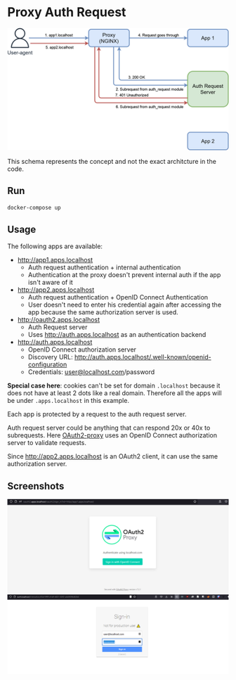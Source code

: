 # Proxy Auth Request

![](img/auth-request.png)

This schema represents the concept and not the exact architcture in the code.
## Run

```
docker-compose up
```

## Usage

The following apps are available:

* http://app1.apps.localhost
    * Auth request authentication + internal authentication
    * Authentication at the proxy doesn't prevent internal auth if the app isn't aware of it
* http://app2.apps.localhost
    * Auth request authentication + OpenID Connect Authentication
    * User doesn't need to enter his credential again after accessing the app because the same authorization server is used.
* http://oauth2.apps.localhost
    * Auth Request server
    * Uses http://auth.apps.localhost as an authentication backend
* http://auth.apps.localhost
    * OpenID Connect authorization server
    * Discovery URL: http://auth.apps.localhost/.well-known/openid-configuration
    * Credentials: user@localhost.com/password

**Special case here**: cookies can't be set for domain `.localhost` because it does not have at least 2 dots like a real domain. Therefore all the apps will be under `.apps.localhost` in this example.

Each app is protected by a request to the auth request server.

Auth request server could be anything that can respond 20x or 40x to subrequests. Here [OAuth2-proxy](https://oauth2-proxy.github.io/oauth2-proxy/) uses an OpenID Connect authorization server to validate requests.

Since http://app2.apps.localhost is an OAuth2 client, it can use the same authorization server.

## Screenshots

![](img/oauth2-proxy.png)
![](img/oauth-login.png)
